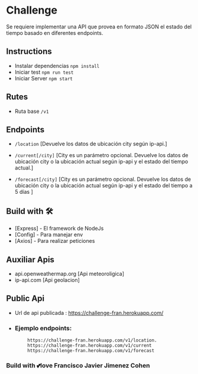 # Challenge
Se requiere implementar una API que provea en formato JSON el estado del tiempo basado en
diferentes endpoints.

## Instructions

- Instalar dependencias ``npm install``
- Iniciar test          ``npm run test``
- Iniciar Server        ``npm start``

## Rutes 
- Ruta base ``/v1``
## Endpoints

- ``/location`` [Devuelve los datos de ubicación city según ip-api.]
- ``/current[/city]`` [City es un parámetro opcional. Devuelve los datos de ubicación city o la ubicación actual según
ip-api y el estado del tiempo actual.]

- ``/forecast[/city]`` [City es un parámetro opcional. Devuelve los datos de ubicación city o la ubicación actual según
ip-api y el estado del tiempo a 5 días ]

## Build with  🛠️

* [Express]    - El framework de NodeJs
* [Config]     - Para manejar env
* [Axios] - Para realizar peticiones


## Auxiliar Apis
- api.openweathermap.org  [Api meteoroligica]
- ip-api.com              [Api geolacion]


## Public Api
 - Url de api publicada : https://challenge-fran.herokuapp.com/

  - ### Ejemplo endpoints:
```
        https://challenge-fran.herokuapp.com/v1/location.  
        https://challenge-fran.herokuapp.com/v1/current
        https://challenge-fran.herokuapp.com/v1/forecast

```
### Build with 💕love Francisco Javier Jimenez Cohen
